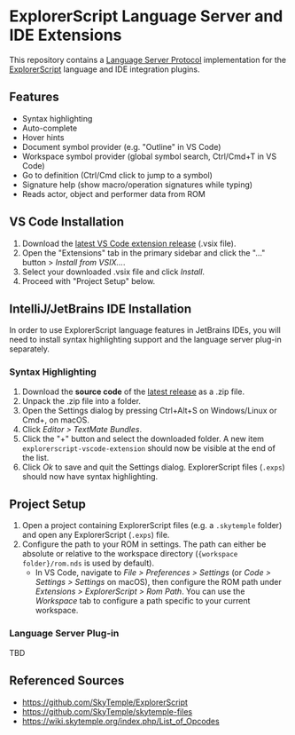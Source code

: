 # ExplorerScript Language Server and IDE Extensions

This repository contains a [Language Server Protocol]() implementation for the [ExplorerScript](https://github.com/SkyTemple/ExplorerScript) language and IDE integration plugins.

## Features

- Syntax highlighting
- Auto-complete
- Hover hints
- Document symbol provider (e.g. "Outline" in VS Code)
- Workspace symbol provider (global symbol search, Ctrl/Cmd+T in VS Code)
- Go to definition (Ctrl/Cmd click to jump to a symbol)
- Signature help (show macro/operation signatures while typing)
- Reads actor, object and performer data from ROM

## VS Code Installation

1. Download the [latest VS Code extension release](https://github.com/SkyTemple/explorerscript-languageserver/releases) (.vsix file).
2. Open the "Extensions" tab in the primary sidebar and click the "…" button > *Install from VSIX...*.
3. Select your downloaded .vsix file and click *Install*.
4. Proceed with "Project Setup" below.

## IntelliJ/JetBrains IDE Installation

In order to use ExplorerScript language features in JetBrains IDEs, you will need to install syntax highlighting support and the language server plug-in separately.

### Syntax Highlighting

1. Download the **source code** of the [latest release](https://github.com/SkyTemple/explorerscript-languageserver/releases) as a .zip file.
2. Unpack the .zip file into a folder.
3. Open the Settings dialog by pressing Ctrl+Alt+S on Windows/Linux or Cmd+, on macOS.
4. Click *Editor > TextMate Bundles*.
5. Click the "+" button and select the downloaded folder. A new item `explorerscript-vscode-extension` should now be visible at the end of the list.
6. Click *Ok* to save and quit the Settings dialog. ExplorerScript files (`.exps`) should now have syntax highlighting.

## Project Setup

1. Open a project containing ExplorerScript files (e.g. a `.skytemple` folder) and open any ExplorerScript (`.exps`) file.
2. Configure the path to your ROM in settings. The path can either be absolute or relative to the workspace directory (`{workspace folder}/rom.nds` is used by default).
    - In VS Code, navigate to *File > Preferences > Settings* (or *Code > Settings > Settings* on macOS), then configure the ROM path under *Extensions > ExplorerScript > Rom Path*.
    You can use the *Workspace* tab to configure a path specific to your current workspace.


### Language Server Plug-in

TBD

## Referenced Sources
- https://github.com/SkyTemple/ExplorerScript
- https://github.com/SkyTemple/skytemple-files
- https://wiki.skytemple.org/index.php/List_of_Opcodes